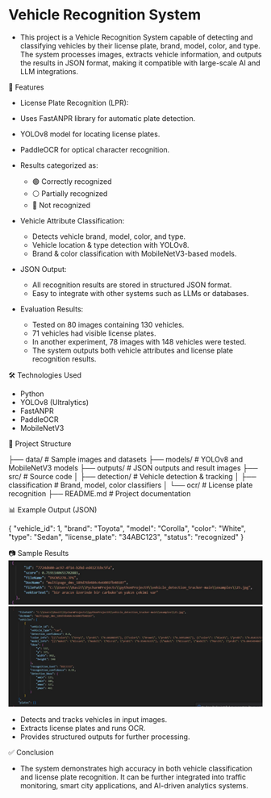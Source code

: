 # Vehicle Recognition System
- This project is a Vehicle Recognition System capable of detecting and classifying vehicles by their license plate, brand, model, color, and type. The system processes images, extracts vehicle information, and outputs the results in JSON format, making it compatible with large-scale AI and LLM integrations.

🚀 Features
- License Plate Recognition (LPR):
- Uses FastANPR library for automatic plate detection.
- YOLOv8 model for locating license plates.
- PaddleOCR for optical character recognition.
- Results categorized as:
  - 🟢 Correctly recognized
  - ⚪ Partially recognized
  - 🔴 Not recognized


- Vehicle Attribute Classification:
  - Detects vehicle brand, model, color, and type.
  - Vehicle location & type detection with YOLOv8.
  - Brand & color classification with MobileNetV3-based models.

- JSON Output:
  - All recognition results are stored in structured JSON format.
  - Easy to integrate with other systems such as LLMs or databases.

- Evaluation Results:
  - Tested on 80 images containing 130 vehicles.
  - 71 vehicles had visible license plates.
  - In another experiment, 78 images with 148 vehicles were tested.
  - The system outputs both vehicle attributes and license plate recognition results.

🛠️ Technologies Used
- Python
- YOLOv8 (Ultralytics)
- FastANPR
- PaddleOCR
- MobileNetV3

📂 Project Structure

├── data/              # Sample images and datasets
├── models/            # YOLOv8 and MobileNetV3 models
├── outputs/           # JSON outputs and result images
├── src/               # Source code
│   ├── detection/     # Vehicle detection & tracking
│   ├── classification # Brand, model, color classifiers
│   └── ocr/           # License plate recognition
├── README.md          # Project documentation


📊 Example Output (JSON)

{
  "vehicle_id": 1,
  "brand": "Toyota",
  "model": "Corolla",
  "color": "White",
  "type": "Sedan",
  "license_plate": "34ABC123",
  "status": "recognized"
}

📷 Sample Results
![Vehicle-Recognition-System](Screenshot_1.jpg)
![Vehicle-Recognition-System](Screenshot_2.jpg)
- Detects and tracks vehicles in input images.
- Extracts license plates and runs OCR.
- Provides structured outputs for further processing.


✅ Conclusion
- The system demonstrates high accuracy in both vehicle classification and license plate recognition. It can be further integrated into traffic monitoring, smart city applications, and AI-driven analytics systems.


























